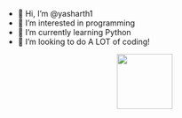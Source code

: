 - 👋 Hi, I’m @yasharth1
- 👀 I’m interested in programming
- 🌱 I’m currently learning Python
- 💞️ I’m looking to do A LOT of coding!
<div id="header" align="center">
  <img src="https://media.giphy.com/media/M9gbBd9nbDrOTu1Mqx/giphy.gif" width="100"/>
</div>
<!---
yasharth1/yasharth1 is a ✨ special ✨ repository because its `README.md` (this file) appears on your GitHub profile.
You can click the Preview link to take a look at your changes.
--->
